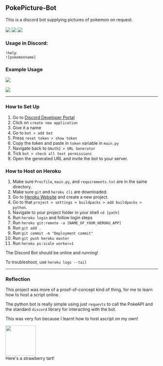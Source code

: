 ## PokePicture-Bot
This is a discord bot supplying pictures of pokemon on request. <br><br>
<img src="https://img.shields.io/badge/Status-Completed-green">
<img src="https://img.shields.io/badge/Hosted%20on-Heroku-blueviolet">
<img src="https://img.shields.io/badge/Language-Python%203.10.0-yellow">

### Usage in Discord:

`!help` <br>
`![pokemonname]`

### Example Usage

<img src="assets/help.png">
<br><br>
<img src="assets/pikachu.png">

---

### How to Set Up

1. Go to [Discord Developer Portal](https://discord.com/developers/applications)
2. Click on `create new application`
3. Give it a name
4. Go to `bot > add bot`
5. Press `reset token > show token`
6. Copy the token and paste in `token` variable in `main.py`
7. Navigate back to `OAuth2 > URL Generator`
8. Tick `bot > check all text permissions`
9. Open the generated URL and invite the bot to your server.

### How to Host on Heroku

1. Make sure `Procfile`, `main.py`, and `requirements.txt` are in the same directory.
2. Make sure `git` and `heroku cli` are downloaded.
3. Go to [Heroku Website](https://dashboard.heroku.com/) and create a new project.
4. Go to that `project > settings > buildpacks > add buildpacks > python`.
5. Navigate to your project folder in your shell `cd [path]`
6. Run `heroku login` and follow login steps
7. Run `heroku git:remote -a [NAME_OF_YOUR_HEROKU_APP]`
8. Run `git add .`
9. Run `git commit -m "Deployment commit"`
10. Run `git push heroku master`
11. Run `heroku ps:scale worker=1`

The Discord Bot should be online and running!

To troubleshoot, use `heroku logs --tail`

---

### Reflection

This project was more of a proof-of-concept kind of thing, for me to learn how to host a script online.

The python bot is really simple using just `requests` to call the PokeAPI and the standard `discord` library for interacting with the bot.

This was very fun because I learnt how to host ascript on my own!

<img src="https://1.bp.blogspot.com/-EHBItm2ov28/X7zMLiDUlnI/AAAAAAABcZg/Hn1EagLhVecSENp47dA46nL8wXAP4iChQCNcBGAsYHQ/s400/sweets_tarte_strawberry.png" width=100px>
<br>Here's a strawberry tart!
